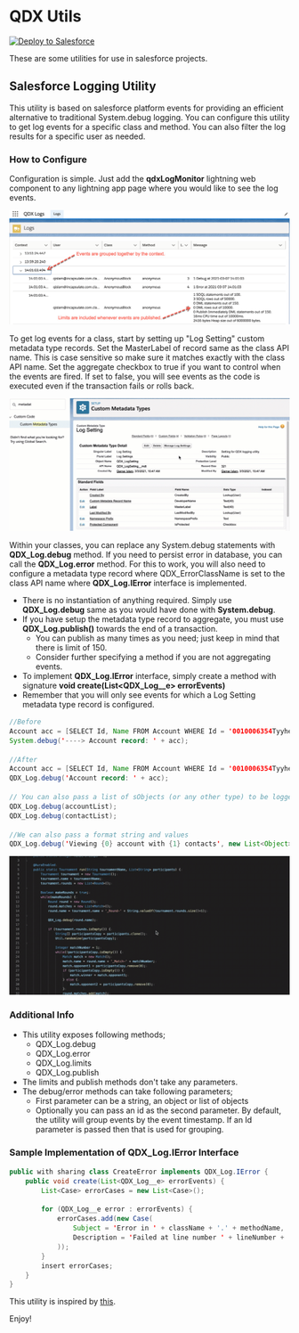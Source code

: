 # QDX Utils

<a href="https://githubsfdeploy.herokuapp.com">
  <img alt="Deploy to Salesforce"
       src="https://raw.githubusercontent.com/afawcett/githubsfdeploy/master/deploy.png">
</a>

These are some utilities for use in salesforce projects.

## Salesforce Logging Utility

This utility is based on salesforce platform events for providing an efficient alternative to traditional System.debug logging. You can configure this utility to get log events for a specific class and method. You can also filter the log results for a specific user as needed.

### How to Configure

Configuration is simple. Just add the __qdxLogMonitor__ lightning web component to any lightning app page where you would like to see the log events.

![Log Viewer](assets/viewer.png)

To get log events for a class, start by setting up "Log Setting" custom metadata type records. Set the MasterLabel of record  same as the class API name. This is case sensitive so make sure it matches exactly with the class API name. Set the aggregate checkbox to true if you want to control when the events are fired. If set to false, you will see events as the code is executed even if the transaction fails or rolls back.

![Log Settings](assets/setting.gif)

Within your classes, you can replace any System.debug statements with __QDX_Log.debug__ method. If you need to persist error in database, you can call the __QDX_Log.error__ method. For this to work, you will also need to configure a metadata type record where QDX_ErrorClassName is set to the class API name where __QDX_Log.IError__ interface is implemented.

- There is no instantiation of anything required. Simply use __QDX_Log.debug__ same as you would have done with __System.debug__.
- If you have setup the metadata type record to aggregate, you must use __QDX_Log.publish()__ towards the end of a transaction.
  - You can publish as many times as you need; just keep in mind that there is limit of 150.
  - Consider further specifying a method if you are not aggregating events.
- To implement __QDX_Log.IError__ interface, simply create a method with signature **void create(List<QDX_Log__e> errorEvents)**
- Remember that you will only see events for which a Log Setting metadata type record is configured.

```java
//Before
Account acc = [SELECT Id, Name FROM Account WHERE Id = '0010006354Tyyhe'];
System.debug('----> Account record: ' + acc);

//After
Account acc = [SELECT Id, Name FROM Account WHERE Id = '0010006354Tyyhe'];
QDX_Log.debug('Account record: ' + acc);

// You can also pass a list of sObjects (or any other type) to be logged
QDX_Log.debug(accountList);
QDX_Log.debug(contactList);

//We can also pass a format string and values
QDX_Log.debug('Viewing {0} account with {1} contacts', new List<Object>{acc.Name, contactList.size()};

```

![Log Statements](assets/class-debug.gif)

### Additional Info

- This utility exposes following methods;
  - QDX_Log.debug
  - QDX_Log.error
  - QDX_Log.limits
  - QDX_Log.publish
- The limits and publish methods don't take any parameters.
- The debug/error methods can take following parameters;
  - First parameter can be a string, an object or list of objects
  - Optionally you can pass an id as the second parameter. By default, the utility will group events by the event timestamp. If an Id parameter is passed then that is used for grouping.

### Sample Implementation of QDX_Log.IError Interface

```java
public with sharing class CreateError implements QDX_Log.IError {
    public void create(List<QDX_Log__e> errorEvents) {
        List<Case> errorCases = new List<Case>();

        for (QDX_Log__e error : errorEvents) {
            errorCases.add(new Case(
                Subject = 'Error in ' + className + '.' + methodName,
                Description = 'Failed at line number ' + lineNumber + '\n' + message
            ));
        }
        insert errorCases;
    }
}
```

This utility is inspired by [this](https://github.com/rsoesemann/apex-unified-logging).

Enjoy!
